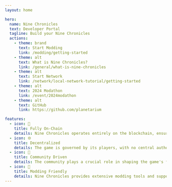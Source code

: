 ```yaml
---
layout: home

hero:
  name: Nine Chronicles
  text: Developer Portal
  tagline: Build your Nine Chronicles
  actions:
    - theme: brand
      text: Start Modding
      link: /modding/getting-started
    - theme: alt
      text: What is Nine Chronicles?
      link: /general/what-is-nine-chronicles
    - theme: alt
      text: Start Network
      link: /network/local-network-tutorial/getting-started
    - theme: alt
      text: 2024 Modathon
      link: /event/2024modathon
    - theme: alt
      text: GitHub
      link: https://github.com/planetarium

features:
  - icon: 🔗
    title: Fully On-Chain
    details: Nine Chronicles operates entirely on the blockchain, ensuring transparency and security for all transactions and interactions within the game.
  - icon: 🌐
    title: Decentralized
    details: The game is governed by its players, with no central authority, allowing for a truly decentralized experience.
  - icon: 🌟
    title: Community Driven
    details: The community plays a crucial role in shaping the game's future, with player feedback and contributions driving development and updates.
  - icon: 🧩
    title: Modding Friendly
    details: Nine Chronicles provides extensive modding tools and support, enabling players to create and share their own content and modifications.
---
```


<style>
:root {
  --vp-home-hero-name-color: transparent;
  --vp-home-hero-name-background: -webkit-linear-gradient(120deg, #bd34fe 30%, #41d1ff);

  --vp-home-hero-image-background-image: linear-gradient(-45deg, #bd34fe 50%, #47caff 50%);
  --vp-home-hero-image-filter: blur(44px);
}

@media (min-width: 640px) {
  :root {
    --vp-home-hero-image-filter: blur(56px);
  }
}

@media (min-width: 960px) {
  :root {
    --vp-home-hero-image-filter: blur(68px);
  }
}
</style>
